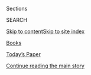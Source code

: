 <div id="app">

<div>

<div class="NYTAppHideMasthead css-zz1s19 e1suatyy0">

<div class="section css-ui9rw0 e1suatyy2">

<div class="css-11hrj97 er09x8g0">

<div class="css-6n7j50">

</div>

<span class="css-1dv1kvn">Sections</span>

<div class="css-10488qs">

<span class="css-1dv1kvn">SEARCH</span>

</div>

[Skip to content](#site-content)[Skip to site
index](#site-index)

</div>

<div id="masthead-section-label" class="css-1fnb9ct eaxe0e00">

[Books](https://www.nytimes3xbfgragh.onion/section/books)

</div>

<div class="css-10698na e1huz5gh0">

</div>

</div>

<div id="masthead-bar-one" class="section hasLinks css-15hmgas e1csuq9d3">

<div class="css-uqyvli e1csuq9d0">

</div>

<div class="css-1uqjmks e1csuq9d1">

</div>

<div class="css-9e9ivx">

[](https://myaccount.nytimes3xbfgragh.onion/auth/login?response_type=cookie&client_id=vi)

</div>

<div class="css-1bvtpon e1csuq9d2">

[Today’s Paper](https://www.nytimes3xbfgragh.onion/section/todayspaper)

</div>

</div>

</div>

</div>

<div data-aria-hidden="false">

<div id="site-content" data-role="main">

<div id="top-wrapper" class="css-15p45cc eaca97t0" type="top">

<div id="top-slug" class="css-19x0jxb eaca97t1" hidden="">

Advertisement

</div>

[Continue reading the main
story](#after-top)

<div class="ad top-wrapper" style="text-align:center;height:100%;display:block;min-height:90px">

<div id="top" class="place-ad" data-position="top" data-size-key="top">

</div>

</div>

<div id="after-top">

</div>

</div>

<div id="collection-books" class="section css-15h4p1b e9abtgs0">

<div class="css-1j21atc e1svk9qx1">

<div class="css-fmiefx e1svk9qx2">

<div class="css-1hk7r2m eu54l5x0">

<div id="sponsor-wrapper" class="css-7a1pgi eaca97t0" type="sponsor" hidden="">

<div id="sponsor-slug" class="css-1l4mleb eaca97t1" hidden="">

Supported by

</div>

[Continue reading the main
story](#after-sponsor)

<div id="sponsor" class="ad sponsor-wrapper" style="text-align:left;height:100%;display:block">

</div>

<div id="after-sponsor">

</div>

</div>

</div>

### <span class="css-hue6tr ezz4tcd1">[Arts](arts)</span>

</div>

<div class="css-nfcc9b e1svk9qx3">

<div class="css-vl9dhg e1svk9qx5">

<div class="css-1nrhkj6 e1svk9qx6">

# Books

<div class="follow-button-placeholder" data-collection-id="">

</div>

</div>

</div>

</div>

</div>

1.  [Book Review](/section/books/review)
2.  [Best Sellers](/books/best-sellers/)
3.  [By the Book](/column/by-the-book)
4.  [Crime](/column/crime)
5.  [Children’s Books](/column/childrens-books)
6.  [Book Review Podcast](/column/book-review-podcast)
7.  [Now Read
    This](/spotlight/now-read-this)
8.  [Globetrotting](/interactive/2020/01/08/books/new-books-international.html)

<div class="css-4svvz1 ekkqrpp0">

<div id="collection-highlights-container" class="section css-18l1u7x e46isfb1">

<div class="css-gfgt40 ekkqrpp1">

## Highlights

1.  ![<span class="css-1nk1g0h e1oaj3zl2"><span class="css-1dv1kvn">Credit</span>Mae
    Astute/Walt Disney Television via Getty
    Images</span>](https://static01.graylady3jvrrxbe.onion/images/2020/08/03/books/03Meyer/03Meyer-videoLarge.jpg)
    
    <div class="css-10wtrbd">
    
    <div class="css-1dqkjed">
    
    [![](https://static01.graylady3jvrrxbe.onion/images/2020/08/03/books/03Meyer/03Meyer-thumbStandard.jpg)](/2020/08/03/books/midnight-sun-stephenie-meyer-twilight.html)
    
    </div>
    
    ## [Stephenie Meyer Is Telling Edward’s Story, Even if It Makes Her Anxious](/2020/08/03/books/midnight-sun-stephenie-meyer-twilight.html)
    
    The best-selling author talks about her latest book, “Midnight Sun,”
    which retells “Twilight” from the vampire’s perspective. Why now?
    “Because I finished it,” she
    says.
    
    <span class="css-me3p27"></span><span class="css-1dydysp e4e4i5l3"></span><span class="css-9voj2j">By
    <span class="css-1baulvz last-byline" itemprop="name">Concepción de
    León</span></span>
    
    </div>

2.  ![<span class="css-1nk1g0h e1oaj3zl2"><span class="css-1dv1kvn">Credit</span></span>](https://static01.graylady3jvrrxbe.onion/images/2020/07/31/books/RashValley/RashValley-jumbo.jpg)
    
    <div class="css-10wtrbd">
    
    <div class="css-1dqkjed">
    
    [![](https://static01.graylady3jvrrxbe.onion/images/2020/07/31/books/RashValley/RashValley-thumbStandard-v2.jpg)](/2020/08/02/books/ron-rash-in-valley-serena.html)
    
    </div>
    
    ### Books of The Times
    
    ## [Lady Macbeth in Appalachia, and Other Tales by an American Master](/2020/08/02/books/ron-rash-in-valley-serena.html)
    
    With a new collection, “In the Valley,” Ron Rash revisits the
    monstrous protagonist of “Serena” and plumbs the depths of Southern
    hearts.
    
    <span class="css-me3p27"></span><span class="css-1dydysp e4e4i5l3"></span><span class="css-9voj2j">By
    <span class="css-1baulvz last-byline" itemprop="name">Janet
    Maslin</span></span>
    
    </div>

3.  1.  ![<span class="css-1nk1g0h e1oaj3zl2"><span class="css-1dv1kvn">Credit</span>.</span>](https://static01.graylady3jvrrxbe.onion/images/2020/08/04/books/03BOOKWILKERSON1/03BOOKWILKERSON1-videoLarge.jpg)
        
        <div class="css-10wtrbd">
        
        ### Books of The Times
        
        ## [Isabel Wilkerson’s ‘Caste’ Is an ‘Instant American Classic’ About Our Abiding Sin](/2020/07/31/books/review-caste-isabel-wilkerson-origins-of-our-discontents.html)
        
        <div class="css-ajkwsy">
        
        [![](https://static01.graylady3jvrrxbe.onion/images/2020/08/04/books/03BOOKWILKERSON1/03BOOKWILKERSON1-thumbStandard.jpg)](/2020/07/31/books/review-caste-isabel-wilkerson-origins-of-our-discontents.html)
        
        </div>
        
        Wilkerson’s new book makes unsettling comparisons between
        India’s treatment of its untouchables, Nazi Germany’s
        treatment of Jews and America’s treatment of
        African-Americans.
        
        <span class="css-me3p27"></span><span class="css-1dydysp e4e4i5l3"></span><span class="css-9voj2j">By
        <span class="css-1baulvz last-byline" itemprop="name">Dwight
        Garner</span></span>
        
        </div>
    
    2.  ![<span class="css-1nk1g0h e1oaj3zl2"><span class="css-1dv1kvn">Credit</span>Miranda
        Barnes for The New York
        Times</span>](https://static01.graylady3jvrrxbe.onion/images/2020/07/28/books/28Leilani2/28Leilani2-videoLarge-v4.jpg)
        
        <div class="css-10wtrbd">
        
        ## [Raven Leilani, a Flâneur Who Is Going Places](/2020/07/31/books/raven-leilani-luster.html)
        
        <div class="css-ajkwsy">
        
        [![](https://static01.graylady3jvrrxbe.onion/images/2020/07/28/books/28Leilani2/28Leilani2-thumbStandard-v4.jpg)](/2020/07/31/books/raven-leilani-luster.html)
        
        </div>
        
        The novelist’s debut, “Luster,” is winning accolades for its
        unfiltered depiction of sex, failure and a Black woman adrift in
        work and
        life.
        
        <span class="css-me3p27"></span><span class="css-1dydysp e4e4i5l3"></span><span class="css-9voj2j">By
        <span class="css-1baulvz last-byline" itemprop="name">Concepción
        de
    León</span></span>
        
        </div>

</div>

<div class="css-1xdhyk6 e46isfb0">

<div class="css-zk12ih ef6si7p0">

1.  ![<span class="css-1hhnwbi e1oaj3zl2"><span class="css-1dv1kvn">Credit</span>Thoka
    Mayer</span>](https://static01.graylady3jvrrxbe.onion/images/2020/02/18/books/globetrotting-promo/globetrotting-promo-videoLarge.jpg)
    
    <div class="css-10wtrbd">
    
    ## [Globetrotting](/interactive/2020/01/08/books/new-books-international.html)
    
    Your sneak preview of books coming out in 2020 from around the
    world.
    
    <span class="css-me3p27"></span><span class="css-1dydysp e4e4i5l3"></span><span class="css-9voj2j">By
    <span class="css-1baulvz" itemprop="name">The New York Times</span>,
    <span class="css-1baulvz" itemprop="name">Gray Beltran</span>,
    <span class="css-1baulvz" itemprop="name">Rebecca Lieberman</span>
    and <span class="css-1baulvz last-byline" itemprop="name">Tammy
    Tarng</span></span>
    
    </div>

2.  ![<span class="css-1hhnwbi e1oaj3zl2"><span class="css-1dv1kvn">Credit</span></span>](https://static01.graylady3jvrrxbe.onion/images/2020/07/31/books/00AUGUST-BOOKS-COMBO/00AUGUST-BOOKS-COMBO-videoLarge.jpg)
    
    <div class="css-10wtrbd">
    
    ## [13 Books to Watch For in August](/2020/07/30/books/new-august-books.html)
    
    Stephenie Meyer’s retelling of “Twilight,” Isabel Wilkerson’s
    examination of American racism, a biography of the drug kingpin El
    Chapo, and plenty
    more.
    
    <span class="css-me3p27"></span><span class="css-1dydysp e4e4i5l3"></span><span class="css-9voj2j">By
    <span class="css-1baulvz last-byline" itemprop="name">Joumana
    Khatib</span></span>
    
    </div>

3.  ![<span class="css-1hhnwbi e1oaj3zl2"><span class="css-1dv1kvn">Credit</span>From
    left: Ellie Smith for The New York Times; Tamara Gajic for The New
    York Times; Andrew Mangum for The New York
    Times</span>](https://static01.graylady3jvrrxbe.onion/images/2020/07/29/arts/27BOOKER-ITEM-GRID/27BOOKER-ITEM-GRID-videoLarge.jpg)
    
    <div class="css-10wtrbd">
    
    ## [Hilary Mantel, Kiley Reid, Anne Tyler in Running for Booker Prize](/2020/07/27/books/hilary-mantel-booker-prize-longlist.html)
    
    “The Mirror and the Light,” the conclusion to Mantel’s Thomas
    Cromwell trilogy, is one of 13 books nominated for this prestigious
    British literary
    award.
    
    <span class="css-me3p27"></span><span class="css-1dydysp e4e4i5l3"></span><span class="css-9voj2j">By
    <span class="css-1baulvz last-byline" itemprop="name">Alex
    Marshall</span></span>
    
    </div>

4.  ### The Book Review Podcast
    
    ![<span class="css-1hhnwbi e1oaj3zl2"><span class="css-1dv1kvn">Credit</span></span>](https://static01.graylady3jvrrxbe.onion/images/2020/07/31/books/31pod-cover/31pod-cover-videoLarge.jpg)
    
    <div class="css-10wtrbd">
    
    ## [The ‘Seductive Lure’ of Authoritarianism](/2020/07/31/books/review/podcast-twilight-democracy-anne-applebaum-eat-buddha-barbara-demick.html)
    
    Anne Applebaum discusses “Twilight of Democracy,” and Barbara Demick
    talks about “Eat the
    Buddha.”
    
    <span class="css-me3p27"></span>
    
    </div>

5.  ### Best Sellers
    
    ![<span class="css-1hhnwbi e1oaj3zl2"><span class="css-1dv1kvn">Credit</span></span>](https://static01.graylady3jvrrxbe.onion/images/2019/01/11/books/00-BestSeller-Logo-Image/00-BestSeller-Logo-Image-mediumThreeByTwo225.png)
    
    <div class="css-10wtrbd">
    
    ## [Best-Seller Lists: August 9, 2020](/interactive/2020/01/29/books/review/best-sellers-promo-for-front-copy2.html)
    
    All the lists: print, e-books, fiction, nonfiction, children’s books
    and more.
    
    <span class="css-me3p27"></span>
    
    </div>

</div>

</div>

</div>

<div id="mid1-wrapper" class="css-1mn4oms eaca97t0" type="rank">

<div id="mid1-slug" class="css-1tag3rd eaca97t1">

Advertisement

</div>

[Continue reading the main
story](#after-mid1)

<div id="mid1" class="ad mid1-wrapper" style="text-align:center;height:100%;display:block">

</div>

<div id="after-mid1">

</div>

</div>

<div class="section 5-band css-jhqenn ep7jkp60">

## [Books of The Times](/column/books-of-the-times)

[More in Books of The Times
    »](/column/books-of-the-times)

1.  ![<span class="css-1hhnwbi e1oaj3zl2"><span class="css-1dv1kvn">Credit</span>.</span>](https://static01.graylady3jvrrxbe.onion/images/2020/08/05/books/05BOOKSOBOROFF-KRAUT1/05BOOKSOBOROFF-KRAUT1-videoLarge-v2.png)
    
    <div class="css-10wtrbd">
    
    ## [New Looks at the Fate of Foreigners in America, From the Privileged to the Most Vulnerable](/2020/07/30/books/review-threat-dissent-julia-rose-kraut-separated-jacob-soboroff.html)
    
    Taken together, Julia Rose Kraut’s “Threat of Dissent” and Jacob
    Soboroff’s “Separated” give a sense of how U.S. immigration laws can
    be
    weaponized.
    
    <span class="css-me3p27"></span><span class="css-1dydysp e4e4i5l3"></span><span class="css-9voj2j">By
    <span class="css-1baulvz last-byline" itemprop="name">Jennifer
    Szalai</span></span>
    
    </div>

2.  ![<span class="css-1hhnwbi e1oaj3zl2"><span class="css-1dv1kvn">Credit</span>.</span>](https://static01.graylady3jvrrxbe.onion/images/2020/07/29/books/28BOOKLI1/28BOOKLI1-videoLarge.png)
    
    <div class="css-10wtrbd">
    
    ## [In Yiyun Li’s Latest, a Grieving Mother Desperately Clings to Memory](/2020/07/28/books/review-must-i-go-yiyun-li.html)
    
    “Must I Go” follows Li’s previous novel, “Where Reasons End,” in
    examining what it means to survive the death of a beloved
    child.
    
    <span class="css-me3p27"></span><span class="css-1dydysp e4e4i5l3"></span><span class="css-9voj2j">By
    <span class="css-1baulvz last-byline" itemprop="name">Parul
    Sehgal</span></span>
    
    </div>

3.  ![<span class="css-1hhnwbi e1oaj3zl2"><span class="css-1dv1kvn">Credit</span>.</span>](https://static01.graylady3jvrrxbe.onion/images/2020/07/28/books/27BOOKTRETHEWEY1/27BOOKTRETHEWEY1-videoLarge.png)
    
    <div class="css-10wtrbd">
    
    ## [‘Memorial Drive’ Powerfully Recalls a Southern Childhood and a Mother’s Murder](/2020/07/27/books/review-memorial-drive-memoir-natasha-trethewey.html)
    
    In her new memoir, the former poet laureate Natasha Trethewey writes
    about her upbringing and her mother’s violent death at the hands of
    an abusive
    husband.
    
    <span class="css-me3p27"></span><span class="css-1dydysp e4e4i5l3"></span><span class="css-9voj2j">By
    <span class="css-1baulvz last-byline" itemprop="name">Dwight
    Garner</span></span>
    
    </div>

4.  ![<span class="css-1hhnwbi e1oaj3zl2"><span class="css-1dv1kvn">Credit</span>.</span>](https://static01.graylady3jvrrxbe.onion/images/2020/07/30/books/29BOOKSULLIVAN1/29BOOKSULLIVAN1-videoLarge.png)
    
    <div class="css-10wtrbd">
    
    ## [Yes, Fake News Is a Problem. But There’s a Real News Problem, Too.](/2020/07/26/books/review-ghosting-news-local-journalism-democracy-crisis-margaret-sullivan.html)
    
    In “Ghosting the News,” Margaret Sullivan writes about the
    consequences of local newspapers closing across the
    country.
    
    <span class="css-me3p27"></span><span class="css-1dydysp e4e4i5l3"></span><span class="css-9voj2j">By
    <span class="css-1baulvz last-byline" itemprop="name">Jennifer
    Szalai</span></span>
    
    </div>

5.  ![<span class="css-1hhnwbi e1oaj3zl2"><span class="css-1dv1kvn">Credit</span>.</span>](https://static01.graylady3jvrrxbe.onion/images/2020/07/23/books/22BOOKSMITH1/22BOOKSMITH1-videoLarge.png)
    
    <div class="css-10wtrbd">
    
    ## [In ‘Intimations,’ Zadie Smith Applies Her Even Temper to Tumultuous Times](/2020/07/22/books/review-intimations-essays-zadie-smith.html)
    
    This short essay collection includes Smith’s recent thoughts on the
    coronavirus pandemic, race relations in America and other
    subjects.
    
    <span class="css-me3p27"></span><span class="css-1dydysp e4e4i5l3"></span><span class="css-9voj2j">By
    <span class="css-1baulvz last-byline" itemprop="name">John
    Williams</span></span>
    
    </div>

</div>

</div>

<div class="css-185go5a e1o5byef0">

<div class="css-15cbhtu">

  - [Latest](#stream-panel)
  - <span class="css-6n7j50">Search</span>
    <div class="control">
    <div class="label-container css-1dv1kvn">
    Search
    </div>
    <div class="css-wm4t3d">
    **<span id="clear-search-input" class="css-1dv1kvn">Clear this text
    input</span>
    </div>
    </div>
    <span class="css-1iovbfw"></span>

<div id="stream-panel" class="section css-8msx5b e1jz0cab1">

<div class="css-13mho3u">

1.  
    
    <div class="css-1cp3ece">
    
    <div class="css-1l4spti">
    
    [](/2020/08/03/books/review/kings-county-david-goodwillie.html)
    
    <div class="css-79elbk">
    
    ![](https://static01.graylady3jvrrxbe.onion/images/2020/07/01/books/review/Waldman1/Waldman1-thumbWide-v2.jpg?quality=75&auto=webp&disable=upscale)
    
    </div>
    
    ### <span class="css-m70j1g">Fiction</span>
    
    ## Welcome to Another Novel Set in Brooklyn. This One Is Different.
    
    In “Kings County,” David Goodwillie examines New York’s most
    celebrated borough with an uncynical eye.
    
    <div class="css-1nqbnmb ea5icrr0">
    
    By <span class="css-1n7hynb">Adelle
    Waldman</span>
    
    </div>
    
    </div>
    
    <div class="css-1lc2l26 e1xfvim33">
    
    </div>
    
    </div>

2.  
    
    <div class="css-1cp3ece">
    
    <div class="css-1l4spti">
    
    [](/2020/08/03/books/review/unconditional-marc-gallicchio.html)
    
    <div class="css-79elbk">
    
    ![](https://static01.graylady3jvrrxbe.onion/images/2020/07/27/books/review/Samuels/Samuels-thumbWide.jpg?quality=75&auto=webp&disable=upscale)
    
    </div>
    
    ### <span class="css-m70j1g">nonfiction</span>
    
    ## Why the U.S. Dropped Atomic Bombs on Japan
    
    Marc Gallicchio’s “Unconditional” details debates in both Japan and
    the United States to end World War II.
    
    <div class="css-1nqbnmb ea5icrr0">
    
    By <span class="css-1n7hynb">Richard J.
    Samuels</span>
    
    </div>
    
    </div>
    
    <div class="css-1lc2l26 e1xfvim33">
    
    </div>
    
    </div>

3.  
    
    <div class="css-1cp3ece">
    
    <div class="css-1l4spti">
    
    [](/2020/08/03/books/review/wandering-in-strange-lands-morgan-jerkins.html)
    
    <div class="css-79elbk">
    
    ![](https://static01.graylady3jvrrxbe.onion/images/2020/07/29/books/review/Hirsch1/Hirsch1-thumbWide.jpg?quality=75&auto=webp&disable=upscale)
    
    </div>
    
    ### <span class="css-m70j1g">Nonfiction</span>
    
    ## Morgan Jerkins Heads Down South in Search of Her Black Identity
    
    “Wandering in Strange Lands” traces the author’s ancestry — and the
    history of African-American oppression — along the footsteps of the
    Great Migration.
    
    <div class="css-1nqbnmb ea5icrr0">
    
    By <span class="css-1n7hynb">Afua
    Hirsch</span>
    
    </div>
    
    </div>
    
    <div class="css-1lc2l26 e1xfvim33">
    
    </div>
    
    </div>

4.  
    
    <div class="css-1cp3ece">
    
    <div class="css-1l4spti">
    
    [](/2020/08/02/books/jesse-eisenberg-when-you-finish-saving-the-world-audio.html)
    
    <div class="css-79elbk">
    
    ![](https://static01.graylady3jvrrxbe.onion/images/2020/08/04/books/04Eisenberg1/merlin_174776955_5e1cd9f2-e7e2-4c7a-b8bc-e3a2a9787aa9-thumbWide.jpg?quality=75&auto=webp&disable=upscale)
    
    </div>
    
    ## It’s a Book. It’s a Podcast. It’s a Three-Act Play, in Your Ears.
    
    Jesse Eisenberg’s audio drama, “When You Finish Saving the World,”
    is coming to Audible ahead of a film adaptation with Julianne Moore.
    
    <div class="css-1nqbnmb ea5icrr0">
    
    By <span class="css-1n7hynb">Elisabeth
    Egan</span>
    
    </div>
    
    </div>
    
    <div class="css-1lc2l26 e1xfvim33">
    
    </div>
    
    </div>

5.  
    
    <div class="css-1cp3ece">
    
    <div class="css-1l4spti">
    
    [](/2020/08/01/books/james-silberman-dead.html)
    
    <div class="css-79elbk">
    
    ![](https://static01.graylady3jvrrxbe.onion/images/2020/08/03/obituaries/Silberman1/Silberman1-thumbWide.jpg?quality=75&auto=webp&disable=upscale)
    
    </div>
    
    ## James Silberman, Editor Who Nurtured Literary Careers, Dies at 93
    
    At Random House and elsewhere, including his own Summit imprint, he
    worked with James Baldwin, Marilyn French, Hunter S. Thompson and
    many others.
    
    <div class="css-1nqbnmb ea5icrr0">
    
    By <span class="css-1n7hynb">Sam
    Roberts</span>
    
    </div>
    
    </div>
    
    <div class="css-1lc2l26 e1xfvim33">
    
    </div>
    
    </div>

6.  
    
    <div class="css-1cp3ece">
    
    <div class="css-1l4spti">
    
    [](/2020/08/01/books/review/carrie-firestone-dress-coded.html)
    
    <div class="css-79elbk">
    
    ![](https://static01.graylady3jvrrxbe.onion/images/2020/08/09/books/review/09-BKS-MATHIEU-KIDS/09-BKS_MATHIEU_KIDS-thumbWide.jpg?quality=75&auto=webp&disable=upscale)
    
    </div>
    
    ### <span class="css-m70j1g">Children’s Books</span>
    
    ## Tank Tops and Short Shorts and Bears, Oh My\!
    
    In Carrie Firestone’s “Dress Coded,” a middle school’s sexist dress
    code is more terrifying than the bears wandering through its woods.
    
    <div class="css-1nqbnmb ea5icrr0">
    
    By <span class="css-1n7hynb">Jennifer
    Mathieu</span>
    
    </div>
    
    </div>
    
    <div class="css-1lc2l26 e1xfvim33">
    
    </div>
    
    </div>

7.  
    
    <div class="css-1cp3ece">
    
    <div class="css-1l4spti">
    
    [](/2020/08/01/books/review/brandy-colbert-the-voting-booth.html)
    
    <div class="css-79elbk">
    
    ![](https://static01.graylady3jvrrxbe.onion/images/2020/08/09/books/review/09-BKS-YOON-KIDS/09-BKS_YOON_KIDS-thumbWide.jpg?quality=75&auto=webp&disable=upscale)
    
    </div>
    
    ### <span class="css-m70j1g">Children’s Books</span>
    
    ## For Two Teenagers on Election Day, the Political Gets Personal
    
    In Brandy Colbert’s “The Voting Booth,” a girl who’s been speaking
    out since age 7 helps a drummer make his voice heard.
    
    <div class="css-1nqbnmb ea5icrr0">
    
    By <span class="css-1n7hynb">Nicola
    Yoon</span>
    
    </div>
    
    </div>
    
    <div class="css-1lc2l26 e1xfvim33">
    
    </div>
    
    </div>

8.  
    
    <div class="css-1cp3ece">
    
    <div class="css-1l4spti">
    
    [](/2020/07/31/books/review/crime-fiction-megan-miranda.html)
    
    <div class="css-79elbk">
    
    ![](https://static01.graylady3jvrrxbe.onion/images/2020/08/02/books/review/02Stasio-Crime/02Stasio-Crime-thumbWide.jpg?quality=75&auto=webp&disable=upscale)
    
    </div>
    
    ### <span class="css-m70j1g">Crime</span>
    
    ## Stabbed in the Convent, Murdered in the Yard
    
    In the newest batch of crime novels, bodies accumulate at a rather
    alarming rate.
    
    <div class="css-1nqbnmb ea5icrr0">
    
    By <span class="css-1n7hynb">Marilyn
    Stasio</span>
    
    </div>
    
    </div>
    
    <div class="css-1lc2l26 e1xfvim33">
    
    </div>
    
    </div>

9.  
    
    <div class="css-1cp3ece">
    
    <div class="css-1l4spti">
    
    [](/2020/07/31/books/review/the-system-robert-reich-break-em-up-zephyr-teachout.html)
    
    <div class="css-79elbk">
    
    ![](https://static01.graylady3jvrrxbe.onion/images/2020/08/16/books/review/16Madrick-WEB/16Madrick-WEB-thumbWide.jpg?quality=75&auto=webp&disable=upscale)
    
    </div>
    
    ### <span class="css-m70j1g">nonfiction</span>
    
    ## Why the Working Class Votes Against Its Economic Interests
    
    Two new books, Robert B. Reich’s “The System” and Zephyr Teachout’s
    “Break ’Em Up,” examine the impact of economic inequality in
    America.
    
    <div class="css-1nqbnmb ea5icrr0">
    
    By <span class="css-1n7hynb">Jeff
    Madrick</span>
    
    </div>
    
    </div>
    
    <div class="css-1lc2l26 e1xfvim33">
    
    </div>
    
    </div>

10. 
    
    <div class="css-1cp3ece">
    
    <div class="css-1l4spti">
    
    [](/2020/07/31/books/review/sia-martinez-and-the-moonlit-beginning-of-everything-raquel-vasquez-gilliland.html)
    
    <div class="css-79elbk">
    
    ![](https://static01.graylady3jvrrxbe.onion/images/2020/08/02/books/02BKS-SHER-KIDS/02BKS-SHER-KIDS-thumbWide.jpg?quality=75&auto=webp&disable=upscale)
    
    </div>
    
    ### <span class="css-m70j1g">Children’s Books</span>
    
    ## Monsters vs. Aliens
    
    In “Sia Martinez and the Moonlit Beginning of Everything,” a
    Mexican-American girl lights candles in the desert for her deported
    mother. Then a spacecraft arrives.
    
    <div class="css-1nqbnmb ea5icrr0">
    
    By <span class="css-1n7hynb">Abby Sher</span>
    
    </div>
    
    </div>
    
    <div class="css-1lc2l26 e1xfvim33">
    
    </div>
    
    </div>

<div class="css-13mho3u">

<div class="css-1t62hi8">

<div class="css-1stvaey">

Show
More

<div>

<div style="border:0;clip:rect(0 0 0 0);height:1px;margin:-1px;overflow:hidden;white-space:nowrap;padding:0;width:1px;position:absolute" data-role="log" data-aria-live="assertive">

</div>

<div style="border:0;clip:rect(0 0 0 0);height:1px;margin:-1px;overflow:hidden;white-space:nowrap;padding:0;width:1px;position:absolute" data-role="log" data-aria-live="assertive">

</div>

<div style="border:0;clip:rect(0 0 0 0);height:1px;margin:-1px;overflow:hidden;white-space:nowrap;padding:0;width:1px;position:absolute" data-role="log" data-aria-live="polite">

</div>

<div style="border:0;clip:rect(0 0 0 0);height:1px;margin:-1px;overflow:hidden;white-space:nowrap;padding:0;width:1px;position:absolute" data-role="log" data-aria-live="polite">

</div>

</div>

</div>

</div>

</div>

</div>

<div class="css-g6hk37 supplemental">

<div id="mid2-wrapper" class="css-10wkyv7 eaca97t0" type="lede">

<div id="mid2-slug" class="css-1tag3rd eaca97t1">

Advertisement

</div>

[Continue reading the main
story](#after-mid2)

<div id="mid2" class="ad mid2-wrapper" style="text-align:center;height:100%;display:block;min-height:250px">

</div>

<div id="after-mid2">

</div>

</div>

<div class="css-hftqp3 books-supplemental-promo">

[Best
Sellers](https://www.nytimes3xbfgragh.onion/best-sellers-books/overview.html)

[Inside The New York Times Book Review
Podcast](https://www.nytimes3xbfgragh.onion/column/book-review-podcast)

[By the Book](https://www.nytimes3xbfgragh.onion/column/by-the-book)

[Crime](https://www.nytimes3xbfgragh.onion/column/crime)

[Children's
Books](https://www.nytimes3xbfgragh.onion/column/childrens-books)

[Bookends](https://www.nytimes3xbfgragh.onion/column/bookends)

</div>

<div id="mktg-wrapper" class="css-oxle51 eaca97t0" type="mktg">

<div id="mktg-slug" class="css-1tag3rd eaca97t1">

Advertisement

</div>

[Continue reading the main
story](#after-mktg)

<div id="mktg" class="ad mktg-wrapper" style="text-align:center;height:100%;display:block">

</div>

<div id="after-mktg">

</div>

</div>

<div class="css-hftqp3 books-supplemental-promo">

[Dwight Garner](https://www.nytimes3xbfgragh.onion/by/dwight-garner)

[Parul Sehgal](https://www.nytimes3xbfgragh.onion/by/parul-sehgal)

[Jennifer
Szalai](https://www.nytimes3xbfgragh.onion/by/jennifer-szalai)

</div>

<div class="module-body">

<div style="max-width:100%;margin:0 auto">

<div class="css-191iepd" data-id="100000005618529" data-slug="books-calendar-promo" style="max-width:720px">

</div>

</div>

</div>

## Follow Us

<div class="module-body">

  - [**<span data-aria-hidden="true">@nytimesbooks</span><span class="css-1dv1kvn">twitter
    page for
    @nytimesbooks</span>](https://twitter.com/nytimesbooks)
  - [**<span data-aria-hidden="true">nytbooks</span><span class="css-1dv1kvn">facebook
    page for
    nytbooks</span>](https://www.facebookcorewwwi.onion/nytbooks)
  - [**<span data-aria-hidden="true">@DwightGarner</span><span class="css-1dv1kvn">twitter
    page for
    @DwightGarner</span>](https://twitter.com/DwightGarner)
  - [**<span data-aria-hidden="true">parul\_sehgal</span><span class="css-1dv1kvn">twitter
    page for
    parul\_sehgal</span>](https://twitter.com/parul_sehgal)
  - [**<span data-aria-hidden="true">jenszalai</span><span class="css-1dv1kvn">twitter
    page for
    jenszalai</span>](https://twitter.com/jenszalai)
  - [**<span data-aria-hidden="true">@xanalter</span><span class="css-1dv1kvn">twitter
    page for
    @xanalter</span>](https://twitter.com/xanalter)
  - [**<span data-aria-hidden="true">@PamelaPaulNYT</span><span class="css-1dv1kvn">twitter
    page for @PamelaPaulNYT</span>](https://twitter.com/PamelaPaulNYT)

</div>

<div class="css-hftqp3 books-supplemental-promo">

[Subscribe to the Book
Review](https://homedelivery.nytimes3xbfgragh.onion/HDS/BookReviewHome.do?mode=BookReviewHome&ref=review)

[Browse back issues of the Book Review
from 1997–2015](https://www.nytimes3xbfgragh.onion/2014/07/29/books/review/the-new-york-times-book-review-back-issues.html)

[Books
F.A.Q.](https://www.nytimes3xbfgragh.onion/membercenter/faq/books.html?ref=review)

[Email the Book Review](mailto:books@NYTimes.com)

</div>

## Sign Up for the Book Review Newsletter

<div class="css-hftqp3">

Every Friday, be the first to see reviews, news and features in The New
York Times Book Review.

</div>

[SIGN UP](/newsletters/signup/BK)

</div>

</div>

</div>

</div>

</div>

</div>

## Site Index

<div>

</div>

## Site Information Navigation

  - [© <span>2020</span> <span>The New York Times
    Company</span>](https://help.nytimes3xbfgragh.onion/hc/en-us/articles/115014792127-Copyright-notice)

<!-- end list -->

  - [NYTCo](https://www.nytco.com/)
  - [Contact
    Us](https://help.nytimes3xbfgragh.onion/hc/en-us/articles/115015385887-Contact-Us)
  - [Work with us](https://www.nytco.com/careers/)
  - [Advertise](https://nytmediakit.com/)
  - [T Brand Studio](http://www.tbrandstudio.com/)
  - [Your Ad
    Choices](https://www.nytimes3xbfgragh.onion/privacy/cookie-policy#how-do-i-manage-trackers)
  - [Privacy](https://www.nytimes3xbfgragh.onion/privacy)
  - [Terms of
    Service](https://help.nytimes3xbfgragh.onion/hc/en-us/articles/115014893428-Terms-of-service)
  - [Terms of
    Sale](https://help.nytimes3xbfgragh.onion/hc/en-us/articles/115014893968-Terms-of-sale)
  - [Site
    Map](https://spiderbites.nytimes3xbfgragh.onion)
  - [Help](https://help.nytimes3xbfgragh.onion/hc/en-us)
  - [Subscriptions](https://www.nytimes3xbfgragh.onion/subscription?campaignId=37WXW)

</div>

</div>

